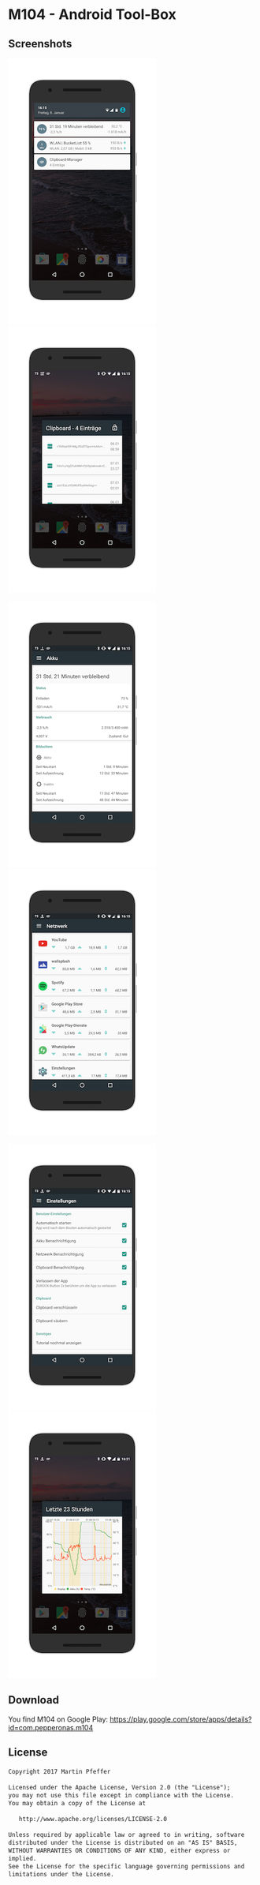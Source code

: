 # M104 - Android Tool-Box


## Screenshots
![Screenshot](https://github.com/pepperonas/M104/blob/master/art/pic01.png "pic01")
![Screenshot](https://github.com/pepperonas/M104/blob/master/art/pic02.png "pic02")

![Screenshot](https://github.com/pepperonas/M104/blob/master/art/pic03.png "pic03")
![Screenshot](https://github.com/pepperonas/M104/blob/master/art/pic04.png "pic04")

![Screenshot](https://github.com/pepperonas/M104/blob/master/art/pic05.png "pic05")
![Screenshot](https://github.com/pepperonas/M104/blob/master/art/pic06.png "pic06")


## Download
You find M104 on Google Play: https://play.google.com/store/apps/details?id=com.pepperonas.m104


## License

    Copyright 2017 Martin Pfeffer

    Licensed under the Apache License, Version 2.0 (the "License");
    you may not use this file except in compliance with the License.
    You may obtain a copy of the License at

       http://www.apache.org/licenses/LICENSE-2.0

    Unless required by applicable law or agreed to in writing, software
    distributed under the License is distributed on an "AS IS" BASIS,
    WITHOUT WARRANTIES OR CONDITIONS OF ANY KIND, either express or implied.
    See the License for the specific language governing permissions and
    limitations under the License.

